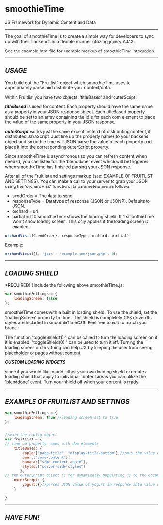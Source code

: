 # smoothieTime
JS Framework for Dynamic Content and Data

---------------------------------------

The goal of smoothieTime is to create a simple way for developers to sync up with their backends in a flexible manner utilizing jquery AJAX.

See the example.html file for example markup of smoothieTime integration.

---------------------------------------
***USAGE***
---------------------------------------

You build out the "Fruitlist" object which smoothieTime uses to appropriately parse and distribute your content/data.

Within Fruitlist you have two objects: 'titleBased' and 'outerScript'.

***titleBased*** is used for content.  Each property should have the same name as a property in your JSON response object.  Each titleBased property should be set to an array containing the id's for each dom element to place the value of the same property in your JSON response.  

***outerScript*** works just the same except instead of distributing content, it distributes JavaScript.  Just line up the property names to your backend object and smoothie time will JSON parse the value of each property and place it into the corresponding outerScript property.

Since smoothieTime is asynchronous so you can refresh content when needed, you can listen for the 'blenddone' event which will be triggered when smoothieTime has finished parsing your JSON response.

After all of the Fruitlist and settings markup (see: EXAMPLE OF FRUITLIST AND SETTINGS).  You can make a call to your server to grab your JSON using the 'orchardVisit' function.  Its parameters are as follows.

- sendOrder = The data to send
- responseType = Datatype of response (JSON or JSONP).  Defaults to JSON.
- orchard = url
- partial = If 0 smoothieTime shows the loading shield.  If 1 smoothieTime Won't show loadng screen.  This only applies if the loading screen is enabled.
```javascript
orchardVisit({sendOrder}, responseType, orchard, partial);
```

Example:
```javascript
orchardVisit({}, 'json', 'example.com/json.php', 0);
```

----------------------------------------
***LOADING SHIELD***
----------------------------------------

*REQUIRED!!! include the following above smoothieTime.js:


```javascript
var smoothieSettings = {
    loadingScreen: false
};
```


smoothieTime comes with a built in loading shield.  To use the shield, set the 'loadingScreen' property to 'true'.  The shield is completely CSS driven Its styles are included in  smoothieTimeCSS.  Feel free to edit to match your brand.

The function "toggleShield(1);" can be called to turn the loading screen on if it is enabled.  "toggleShield(0);" can be used to turn it off.  Turning the loading screen on first thing can help UX by keeping the user from seeing placeholder or pages without content.

*****CUSTOM LOADING WIDGETS*****

since if you would like to add either your own loading shield or create a loading shield that apply to individual content areas you can utilize the 'blenddone' event. Turn your shield off when your content is ready.

-----------------------------------------------------------
***EXAMPLE OF FRUITLIST AND SETTINGS***
-----------------------------------------------------------

```javascript
var smoothieSettings = {
    loadingScreen: true //loading screen set to true
};


//main the config object
var fruitList = {
// line up property names with dom elements
    titleBased: {
        apple:["page-title", "display-title-bottom"],//puts the value of apple in each element defined by ID in the array
        pear:["some-content"],
        banana:["some-content-again"],
        styles:["server-side-styles"]
	   },
// the outerScript object is for dynamically populating js to the document.  These scripts can be accessed by calling "fruitList.outerScript.myScriptName".  replacing myScriptName with the name of your script.
    outerScript: {
        yogurt:{}//parses JSON value of yogurt in response into value of fruitList.outerScript.yogurt
    }

}
```
--------------------------------------------
***HAVE FUN!***
--------------------------------------------

